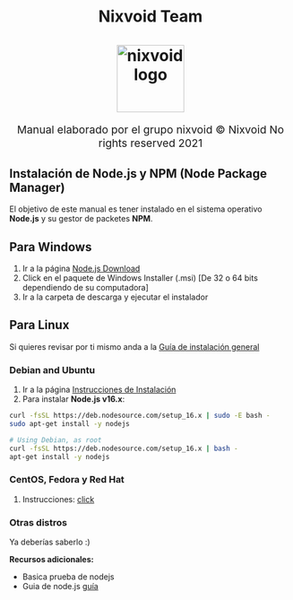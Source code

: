 <h1 align="center">
  Nixvoid Team
  <br>
  <br>
  <img src="https://i.imgur.com/ovU5FwJ.png" alt="nixvoid logo" title="nixvoid logo" width="120">
  <br>
</h1>
<p align="center" style="font-size: 1.2rem;">Manual elaborado por el grupo nixvoid © Nixvoid No rights reserved 2021</p>

## Instalación de Node.js y NPM (Node Package Manager)

El objetivo de este manual es tener instalado en el sistema operativo **Node.js** y su gestor de packetes **NPM**.

## Para Windows
1. Ir a la página [Node.js Download](https://nodejs.org/en/download/)
2. Click en el paquete de Windows Installer (.msi) [De 32 o 64 bits dependiendo de su computadora]
3. Ir a la carpeta de descarga y ejecutar el instalador
## Para Linux
Si quieres revisar por ti mismo anda a la [Guía de instalación general](https://nodejs.org/en/download/package-manager/)

### Debian and Ubuntu
1. Ir a la página [Instrucciones de Instalación](https://github.com/nodesource/distributions/blob/master/README.md#installation-instructions)
2. Para instalar **Node.js v16.x**:
```sh
curl -fsSL https://deb.nodesource.com/setup_16.x | sudo -E bash -
sudo apt-get install -y nodejs

# Using Debian, as root
curl -fsSL https://deb.nodesource.com/setup_16.x | bash -
apt-get install -y nodejs
```

### CentOS, Fedora y Red Hat
1. Instrucciones: [click](https://nodejs.org/en/download/package-manager/#centos-fedora-and-red-hat-enterprise-linux)

### Otras distros

Ya deberías saberlo :)

**Recursos adicionales:**

* Basica prueba de nodejs [](https://nodejs.org/en/docs/guides/getting-started-guide/)
* Guia de node.js [guía](https://nodejs.dev/learn)